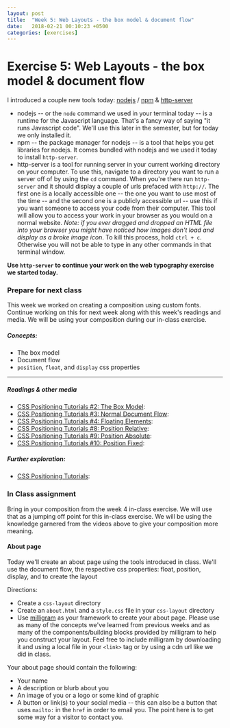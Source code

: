```yaml
---
layout: post
title:  "Week 5: Web Layouts - the box model & document flow"
date:   2018-02-21 00:10:23 +0500
categories: [exercises]
---
```


# Exercise 5: Web Layouts - the box model & document flow

I introduced a couple new tools today: [nodejs](https://nodejs.org/en/) / [npm](https://www.npmjs.com/) & [http-server](https://www.npmjs.com/package/http-server)

- nodejs -- or the `node` command we used in your terminal today -- is a runtime for the Javascript language. That's a fancy way of saying "it runs Javascript code". We'll use this later in the semester, but for today we only installed it.
- npm -- the package manager for nodejs -- is a tool that helps you get libraries for nodejs. It comes bundled with nodejs and we used it today to install `http-server`.
- http-server is a tool for running server in your current working directory on your computer. To use this, navigate to a directory you want to run a server off of by using the `cd` command. When you're there run `http-server` and it should display a couple of urls prefaced with `http://`. The first one is a locally accessible one -- the one you want to use most of the time -- and the second one is a publicly accessible url -- use this if you want someone to access your code from their computer. This tool will allow you to access your work in your browser as you would on a normal website. _Note: if you ever dragged and dropped an HTML file into your browser you might have noticed how images don't load and display as a broke image icon_. To kill this process, hold `ctrl + c`. Otherwise you will not be able to type in any other commands in that terminal window.

**Use `http-server` to continue your work on the web typography exercise we started today.**

### Prepare for next class
This week we worked on creating a composition using custom fonts. Continue working on this for next week along with this week's readings and media. We will be using your composition during our in-class exercise.

##### Concepts:
- The box model
- Document flow
- `position`, `float`, and `display` css properties

---

##### Readings & other media
- [CSS Positioning Tutorials #2: The Box Model](https://youtu.be/d601NaSSqSE?t=12s): 
- [CSS Positioning Tutorials #3: Normal Document Flow](https://youtu.be/l8NH6YppJFA): 
- [CSS Positioning Tutorials #4: Floating Elements](https://youtu.be/VwxGKpvW8Zk): 
- [CSS Positioning Tutorials #8: Position Relative](https://youtu.be/YBJqKWXL2vg): 
- [CSS Positioning Tutorials #9: Position Absolute](https://youtu.be/2JMGG_8T-vY): 
- [CSS Positioning Tutorials #10: Position Fixed](https://youtu.be/8fQWx-d5qc8): 

##### Further exploration:
- [CSS Positioning Tutorials](https://www.youtube.com/watch?v=7ZXsPj43heo&list=PL4cUxeGkcC9hudKGi5o5UiWuTAGbxiLTh&index=1): 

### In Class assignment

Bring in your composition from the week 4 in-class exercise. We will use that as a jumping off point for this in-class exercise. We will be using the knowledge garnered from the videos above to give your composition more meaning.

#### About page

Today we'll create an about page using the tools introduced in class. We'll use the document flow, the respective css properties: float, position, display, and  to create the layout

Directions:

- Create a `css-layout` directory
- Create an `about.html` and a `style.css` file in your `css-layout` directory
- Use [milligram](https://milligram.io/) as your framework to create your about page. Please use as many of the concepts we've learned from previous weeks and as many of the components/building blocks provided by milligram to help you construct your layout. Feel free to include milligram by downloading it and using a local file in your `<link>` tag or by using a cdn url like we did in class.

Your about page should contain the following:

- Your name
- A description or blurb about you
- An image of you or a logo or some kind of graphic
- A button or link(s) to your social media -- this can also be a button that uses `mailto:` in the `href` in order to email you. The point here is to get some way for a visitor to contact you. 

